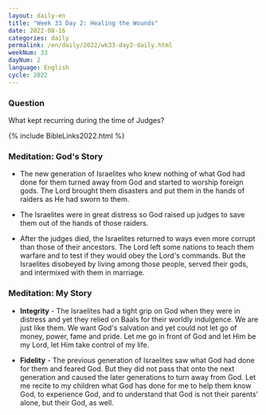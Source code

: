 ```yaml
---
layout: daily-en
title: "Week 33 Day 2: Healing the Wounds"
date: 2022-08-16
categories: daily
permalink: /en/daily/2022/wk33-day2-daily.html
weekNum: 33
dayNum: 2
language: English
cycle: 2022
---
```


### Question     
What kept recurring during the time of Judges?

{% include BibleLinks2022.html %} 

### Meditation: God's Story   
+ The new generation of Israelites who knew nothing of what God had done for them turned away from God and started to worship foreign gods. The Lord brought them disasters and put them in the hands of raiders as He had sworn to them.  

+ The Israelites were in great distress so God raised up judges to save them out of the hands of those raiders. 

+ After the judges died, the Israelites returned to ways even more corrupt than those of their ancestors. The Lord left some nations to teach them warfare and to test if they would obey the Lord's commands. But the Israelites disobeyed by living among those people, served their gods, and intermixed with them in marriage. 

### Meditation: My Story   
+ **Integrity** - The Israelites had a tight grip on God when they were in distress and yet they relied on Baals for their worldly indulgence. We are just like them. We want God's salvation and yet could not let go of money, power, fame and pride. Let me go in front of God and let Him be my Lord, let Him take control of my life. 

+ **Fidelity** - The previous generation of Israelites saw what God had done for them and feared God. But they did not pass that onto the next generation and caused the later generations to turn away from God. Let me recite to my children what God has done for me to help them know God, to experience God, and to understand that God is not their parents' alone, but their God, as well. 
